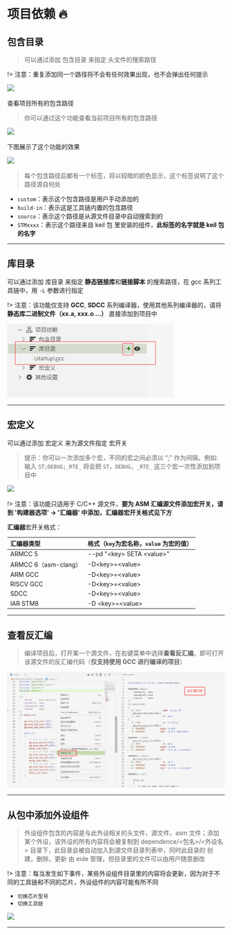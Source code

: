 # 项目依赖 🔥

## 包含目录

> 可以通过添加 包含目录 来指定 头文件的搜索路径

!> 注意：重复添加同一个路径将不会有任何效果出现，也不会弹出任何提示

![](https://img-blog.csdnimg.cn/20200612015716140.png)

查看项目所有的包含路径

> 你可以通过这个功能查看当前项目所有的包含路径

![](https://img-blog.csdnimg.cn/20200612020433395.png)

下图展示了这个功能的效果

![](https://img-blog.csdnimg.cn/20200612020607959.png?x-oss-process=image/watermark,type_ZmFuZ3poZW5naGVpdGk,shadow_10,text_aHR0cHM6Ly9ibG9nLmNzZG4ubmV0L3FxXzQwODMzODEw,size_16,color_FFFFFF,t_70)

> 每个包含路径后都有一个标签，将以较暗的颜色显示，这个标签说明了这个路径源自何处

- `custom`：表示这个包含路径是用户手动添加的
- `build-in`：表示这是工具链内置的包含路径
- `source`：表示这个路径是从源文件目录中自动搜索到的
- `STMxxxx`：表示这个路径来自 keil 包 里安装的组件，**此标签的名字就是 keil 包的名字**

***

## 库目录

可以通过添加 库目录 来指定 **静态链接库**和**链接脚本** 的搜索路径，在 gcc 系列工具链中，用 `-L` 参数进行指定

!> 注意：该功能仅支持 **GCC**, **SDCC** 系列编译器，使用其他系列编译器的，请将 **静态库二进制文件（xx.a, xxx.o ...）** 直接添加到项目中

![](../img/dep_add_lib_inc.png)

***

## 宏定义

可以通过添加 宏定义 来为源文件指定 宏开关

> 提示：你可以一次添加多个宏，不同的宏之间必须以 “;” 作为间隔，例如: 输入 `ST;DEBUG;_RTE_` 将会把 `ST`，`DEBUG`，`_RTE_` 这三个宏一次性添加到项目中

![](https://img-blog.csdnimg.cn/20200612021943618.png)

!> 注意：该功能只适用于 C/C++ 源文件，**要为 ASM 汇编源文件添加宏开关，请到 '构建器选项' -> '汇编器' 中添加，汇编器宏开关格式见下方**

**汇编器**宏开关格式：

| 汇编器类型 | 格式（`key`为宏名称，`value` 为宏的值） |
|:--|:--|
| ARMCC 5 | --pd "\<key\> SETA \<value\>" |
| ARMCC 6（asm-clang） | -D\<key\>=\<value\> |
| ARM GCC | -D\<key\>=\<value\> |
| RISCV GCC | -D\<key\>=\<value\> |
| SDCC | -D\<key\>=\<value\> |
| IAR STM8 | -D \<key\>=\<value\> |

***

## 查看反汇编

> 编译项目后，打开某一个源文件，在右键菜单中选择**查看反汇编**，即可打开该源文件的反汇编代码（**仅支持使用 GCC 进行编译的项目**）

![](../img/show_dasm.png)

***

## 从包中添加外设组件

> 外设组件包含的内容是与此外设相关的头文件，源文件，asm 文件；添加某个外设，该外设的所有内容将会被复制到 dependence/<包名>/<外设名> 目录下，此目录会被自动加入到源文件目录列表中，同时此目录的 创建，删除，更新 由 eide 管理，但目录里的文件可以由用户随意删改

!> 注意：每当发生如下事件，某些外设组件目录里的内容将会更新，因为对于不同的工具链和不同的芯片，外设组件的内容可能有所不同

- `切换芯片型号`
- `切换工具链`

![](https://img-blog.csdnimg.cn/20200612014937405.png?x-oss-process=image/watermark,type_ZmFuZ3poZW5naGVpdGk,shadow_10,text_aHR0cHM6Ly9ibG9nLmNzZG4ubmV0L3FxXzQwODMzODEw,size_16,color_FFFFFF,t_70)
***
